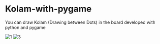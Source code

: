 # Kolam-with-pygame
You can draw Kolam (Drawing between Dots) in the board developed with python and pygame

![1](https://user-images.githubusercontent.com/53760997/123540608-8a784400-d75d-11eb-9230-0ded00e4da59.jpg)
![3](https://user-images.githubusercontent.com/53760997/123540611-8d733480-d75d-11eb-8890-60ae745112cb.jpg)
